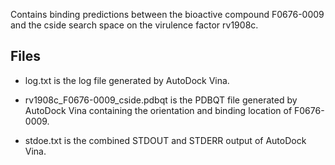 Contains binding predictions between the bioactive compound F0676-0009 and the cside search space on the virulence factor rv1908c.

## Files

- log.txt is the log file generated by AutoDock Vina.

- rv1908c_F0676-0009_cside.pdbqt is the PDBQT file generated by AutoDock Vina containing the orientation and binding location of F0676-0009.

- stdoe.txt is the combined STDOUT and STDERR output of AutoDock Vina.

